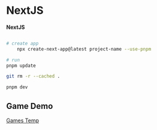 # NextJS

**NextJS**

```bash

# create app
    npx create-next-app@latest project-name --use-pnpm

# run
pnpm update

git rm -r --cached .

pnpm dev

```

## Game Demo

[Games Temp](https://games.text.or.kr)
